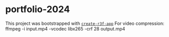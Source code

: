 # portfolio-2024

This project was bootstrapped with [`create-r3f-app`](https://github.com/utsuboco/create-r3f-app)
For video compression:
ffmpeg -i input.mp4 -vcodec libx265 -crf 28 output.mp4
